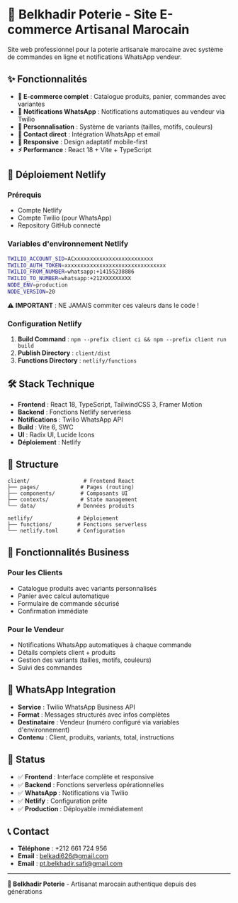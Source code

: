 # 🏺 Belkhadir Poterie - Site E-commerce Artisanal Marocain

Site web professionnel pour la poterie artisanale marocaine avec système de commandes en ligne et notifications WhatsApp vendeur.

## ✨ Fonctionnalités

- **🛒 E-commerce complet** : Catalogue produits, panier, commandes avec variantes
- **📱 Notifications WhatsApp** : Notifications automatiques au vendeur via Twilio
- **🎨 Personnalisation** : Système de variants (tailles, motifs, couleurs)
- **📧 Contact direct** : Intégration WhatsApp et email
- **📱 Responsive** : Design adaptatif mobile-first
- **⚡ Performance** : React 18 + Vite + TypeScript

## 🚀 Déploiement Netlify

### Prérequis
- Compte Netlify
- Compte Twilio (pour WhatsApp)
- Repository GitHub connecté

### Variables d'environnement Netlify
```bash
TWILIO_ACCOUNT_SID=ACxxxxxxxxxxxxxxxxxxxxxxxxx
TWILIO_AUTH_TOKEN=xxxxxxxxxxxxxxxxxxxxxxxxxxxxxxxx
TWILIO_FROM_NUMBER=whatsapp:+14155238886
TWILIO_TO_NUMBER=whatsapp:+212XXXXXXXXX
NODE_ENV=production
NODE_VERSION=20
```

⚠️ **IMPORTANT** : NE JAMAIS commiter ces valeurs dans le code !

### Configuration Netlify
1. **Build Command** : `npm --prefix client ci && npm --prefix client run build`
2. **Publish Directory** : `client/dist`
3. **Functions Directory** : `netlify/functions`

## 🛠️ Stack Technique

- **Frontend** : React 18, TypeScript, TailwindCSS 3, Framer Motion
- **Backend** : Fonctions Netlify serverless
- **Notifications** : Twilio WhatsApp API
- **Build** : Vite 6, SWC
- **UI** : Radix UI, Lucide Icons
- **Déploiement** : Netlify

## 📂 Structure

```
client/                 # Frontend React
├── pages/             # Pages (routing)
├── components/        # Composants UI
├── contexts/          # State management
└── data/             # Données produits

netlify/              # Déploiement
├── functions/        # Fonctions serverless
└── netlify.toml      # Configuration
```

## 🎯 Fonctionnalités Business

### Pour les Clients
- Catalogue produits avec variants personnalisés
- Panier avec calcul automatique
- Formulaire de commande sécurisé
- Confirmation immédiate

### Pour le Vendeur
- Notifications WhatsApp automatiques à chaque commande
- Détails complets client + produits
- Gestion des variants (tailles, motifs, couleurs)
- Suivi des commandes

## 📱 WhatsApp Integration

- **Service** : Twilio WhatsApp Business API
- **Format** : Messages structurés avec infos complètes
- **Destinataire** : Vendeur (numéro configuré via variables d'environnement)
- **Contenu** : Client, produits, variants, total, instructions

## 🚦 Status

- ✅ **Frontend** : Interface complète et responsive
- ✅ **Backend** : Fonctions serverless opérationnelles
- ✅ **WhatsApp** : Notifications via Twilio
- ✅ **Netlify** : Configuration prête
- ✅ **Production** : Déployable immédiatement

## 📞 Contact

- **Téléphone** : +212 661 724 956
- **Email** : belkadi626@gmail.com
- **Email** : pt.belkhadir.safi@gmail.com
---

**🏺 Belkhadir Poterie** - Artisanat marocain authentique depuis des générations
